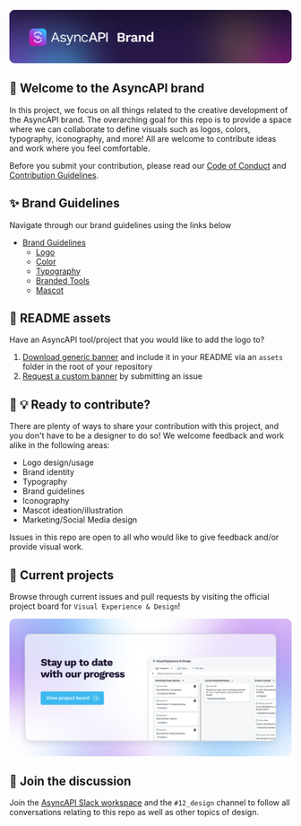 
[![AsyncAPI Brand Banner](./assets/github-repobanner-brand.png)](https://www.asyncapi.com)

## 🎨 Welcome to the AsyncAPI brand
In this project, we focus on all things related to the creative development of the AsyncAPI brand. The overarching goal for this repo is to provide a space where we can collaborate to define visuals such as logos, colors, typography, iconography, and more! All are welcome to contribute ideas and work where you feel comfortable.

Before you submit your contribution, please read our [Code of Conduct](https://github.com/asyncapi/.github/blob/master/CODE_OF_CONDUCT.md) and [Contribution Guidelines](https://github.com/asyncapi/asyncapi/blob/master/CONTRIBUTING.md#contributing-to-asyncapi).

## ✨ Brand Guidelines
Navigate through our brand guidelines using the links below

- [Brand Guidelines](brand-guidelines/README.md)
    - [Logo](brand-guidelines/logo/README.md)
    - [Color](brand-guidelines/color/README.md)
    - [Typography](brand-guidelines/typography/README.md)
    - [Branded Tools](brand-guidelines/branded-tools/README.md)
    - [Mascot](illustrations/mascots/README.md)

## 📖 README assets
Have an AsyncAPI tool/project that you would like to add the logo to?

1. [Download generic banner](./assets/github-repobanner-generic.png) and include it in your README via an `assets` folder in the root of your repository
2. [Request a custom banner](https://github.com/asyncapi/brand/issues/new?&title=New+repo+banner+request&body=Leave+the+title+and+link+of+your+repo+and+any+other+details+here&assignees=mcturco&labels=:art:+design) by submitting an issue

## 🙌 💡 Ready to contribute?
There are plenty of ways to share your contribution with this project, and you don't have to be a designer to do so! We welcome feedback and work alike in the following areas:

- Logo design/usage
- Brand identity
- Typography
- Brand guidelines
- Iconography
- Mascot ideation/illustration
- Marketing/Social Media design

Issues in this repo are open to all who would like to give feedback and/or provide visual work.

## 📌 Current projects
Browse through current issues and pull requests by visiting the official project board for `Visual Experience & Design`!

[![Stay up to date with our progress. View project board ->](./assets/github-brand_project-board-cta.png)](https://github.com/orgs/asyncapi/projects/10/views/2)
 

## 💬 Join the discussion
Join the [AsyncAPI Slack workspace](https://asyncapi.com/slack-invite) and the `#12_design` channel to follow all conversations relating to this repo as well as other topics of design.
